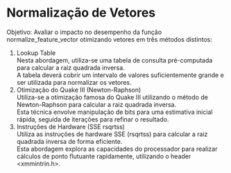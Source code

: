 # Normalização de Vetores

Objetivo: Avaliar o impacto no desempenho da função normalize_feature_vector otimizando vetores em três métodos distintos:<br>
1. Lookup Table <br>
Nesta abordagem, utiliza-se uma tabela de consulta pré-computada para calcular a raiz quadrada inversa. <br>
A tabela deverá cobrir um intervalo de valores suficientemente grande e ser utilizada para normalizar os vetores. <br>
2. Otimização do Quake III (Newton-Raphson) <br>
Utiliza-se a otimização famosa do Quake III utilizando o método de Newton-Raphson para calcular a raiz quadrada inversa. <br>
Esta técnica envolve manipulação de bits para uma estimativa inicial rápida, seguida de iterações para refinar o resultado. <br>
3. Instruções de Hardware (SSE rsqrtss) <br>
Utiliza as instruções de hardware SSE (rsqrtss) para calcular a raiz quadrada inversa de forma eficiente. <br>
Esta abordagem explora as capacidades do processador para realizar cálculos de ponto flutuante rapidamente, utilizando o header <xmmintrin.h>. <br>

##
